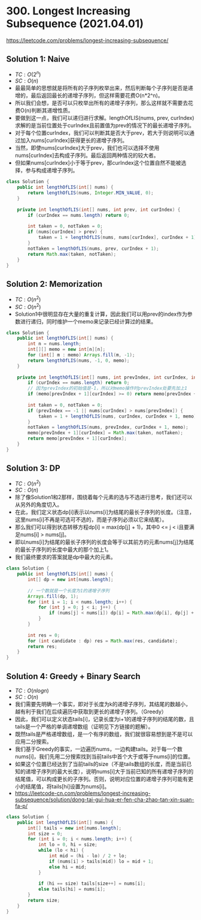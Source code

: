 # 300. Longest Increasing Subsequence (2021.04.01)

https://leetcode.com/problems/longest-increasing-subsequence/

## Solution 1: Naive

- $TC:O(2^n)$
- $SC:O(n)$
- 最最简单的思想就是将所有的子序列枚举出来，然后判断每个子序列是否是递增的，最后返回最长的递增子序列，但这样需要花费O(n*2^n)。
- 所以我们会想，是否可以只枚举出所有的递增子序列，那么这样就不需要去花费O(n)判断其递增性质。
- 要做到这一点，我们可以递归进行求解。lengthOfLIS(nums, prev, curIndex)求解的是当前位置处于curIndex且前置值为prev的情况下的最长递增子序列。
- 对于每个位置curIndex，我们可以判断其是否大于prev，若大于则说明可以通过加入nums[curIndex]获得更长的递增子序列。
- 当然，即使nums[curIndex]大于prev，我们也可以选择不使用nums[curIndex]去构成子序列。最后返回两种情况的较大者。
- 但如果nums[curIndex]小于等于prev，那curIndex这个位置自然不能被选择，参与构成递增子序列。

```java
class Solution {
    public int lengthOfLIS(int[] nums) {
        return lengthOfLIS(nums, Integer.MIN_VALUE, 0);
    }
    
    private int lengthOfLIS(int[] nums, int prev, int curIndex) {
        if (curIndex == nums.length) return 0;
        
        int taken = 0, notTaken = 0;
        if (nums[curIndex] > prev) {
            taken = 1 + lengthOfLIS(nums, nums[curIndex], curIndex + 1);
        }
        notTaken = lengthOfLIS(nums, prev, curIndex + 1);
        return Math.max(taken, notTaken);
    }
}
```

## Solution 2: Memorization

- $TC:O(n^2)$
- $SC:O(n^2)$
- Solution1中很明显存在大量的重复计算，因此我们可以用prev的index作为参数进行递归，同时维护一个memo来记录已经计算过的结果。

```java
class Solution {
    public int lengthOfLIS(int[] nums) {
        int n = nums.length;
        int[][] memo = new int[n][n];
        for (int[] m : memo) Arrays.fill(m, -1);
        return lengthOfLIS(nums, -1, 0, memo);
    }
    
    private int lengthOfLIS(int[] nums, int prevIndex, int curIndex, int[][] memo) {
        if (curIndex == nums.length) return 0;
        // 因为prevIndex的初始值是-1，所以对memo操作时prevIndex处要先加上1
        if (memo[prevIndex + 1][curIndex] >= 0) return memo[prevIndex + 1][curIndex];
        
        int taken = 0, notTaken = 0;
        if (prevIndex == -1 || nums[curIndex] > nums[prevIndex]) {
            taken = 1 + lengthOfLIS(nums, curIndex, curIndex + 1, memo);
        }
        notTaken = lengthOfLIS(nums, prevIndex, curIndex + 1, memo);
        memo[prevIndex + 1][curIndex] = Math.max(taken, notTaken);
        return memo[prevIndex + 1][curIndex];
    }
}
```

## Solution 3: DP

- $TC:O(n^2)$
- $SC:O(n)$
- 除了像Solution1和2那样，围绕着每个元素的选与不选进行思考，我们还可以从另外的角度切入。
- 在此，我们定义状态dp[i]表示以nums[i]为结尾的最长子序列的长度。（注意，这里nums[i]不再是可选可不选的，而是子序列必须以它来结尾）。
- 那么我们可以得到状态转移方程dp[i] = max(dp[j] + 1)，其中0 <= j < i且要满足nums[i] > nums[j]。
- 即以nums[i]为结尾的最长子序列的长度会等于以其前方的元素nums[j]为结尾的最长子序列的长度中最大的那个加上1。
- 我们最终要求的答案就是dp中最大的元素。

```java
class Solution {
    public int lengthOfLIS(int[] nums) {
        int[] dp = new int[nums.length];
        
        // 一个数就是一个长度为1的递增子序列
        Arrays.fill(dp, 1);
        for (int i = 1; i < nums.length; i++) {
            for (int j = 0; j < i; j++) {
                if (nums[j] < nums[i]) dp[i] = Math.max(dp[i], dp[j] + 1);
            }
        }
        
        int res = 0;
        for (int candidate : dp) res = Math.max(res, candidate);
        return res;
    }
}
```

## Solution 4: Greedy + Binary Search

- $TC:O(nlogn)$
- $SC:O(n)$
- 我们需要先明确一个事实，即对于长度为k的递增子序列，其结尾的数越小，越有利于我们在后续遍历中获取到更长的递增子序列。（Greedy）
- 因此，我们可以定义状态tails[i]，记录长度为i+1的递增子序列的结尾的数，且tails是一个严格的单调递增数组（证明见下方链接的题解）。
- 既然tails是严格递增数组，是一个有序的数组，我们就很容易想到是不是可以应用二分搜索。
- 我们基于Greedy的事实，一边遍历nums，一边构建tails。对于每一个数nums[i]，我们先用二分搜索找到当前tails中首个大于或等于nums[i]的位置。
- 如果这个位置已经达到了当前tails的size（不是tails数组的长度，而是当前已知的递增子序列的最大长度），说明nums[i]大于当前已知的所有递增子序列的结尾值，可以构成更长的子序列。否则，说明对应位置的递增子序列可能有更小的结尾值，将tails[hi]设置为nums[i]。
- https://leetcode-cn.com/problems/longest-increasing-subsequence/solution/dong-tai-gui-hua-er-fen-cha-zhao-tan-xin-suan-fa-p/

```java
class Solution {
    public int lengthOfLIS(int[] nums) {
        int[] tails = new int[nums.length];
        int size = 0;
        for (int i = 0; i < nums.length; i++) {
            int lo = 0, hi = size;
            while (lo < hi) {
                int mid = (hi - lo) / 2 + lo;
                if (nums[i] > tails[mid]) lo = mid + 1;
                else hi = mid;
            }
            
            if (hi == size) tails[size++] = nums[i];
            else tails[hi] = nums[i];
        }
        return size;
    }
}
```